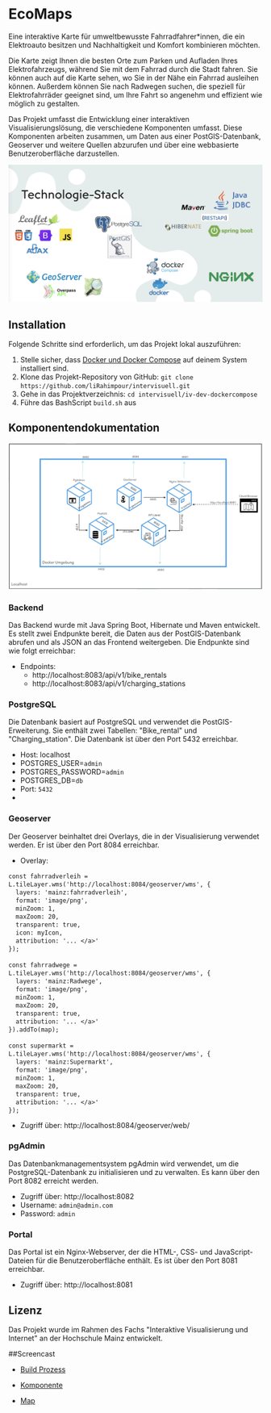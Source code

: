 # EcoMaps

Eine interaktive Karte für umweltbewusste Fahrradfahrer*innen, die ein Elektroauto besitzen und Nachhaltigkeit und Komfort kombinieren möchten.

Die Karte zeigt Ihnen die besten Orte zum Parken und Aufladen Ihres Elektrofahrzeugs, während Sie mit dem Fahrrad durch die Stadt fahren. Sie können auch auf die Karte sehen, wo Sie in der Nähe ein Fahrrad ausleihen können. Außerdem können Sie nach Radwegen suchen, die speziell für Elektrofahrräder geeignet sind, um Ihre Fahrt so angenehm und effizient wie möglich zu gestalten.

Das Projekt umfasst die Entwicklung einer interaktiven Visualisierungslösung, die verschiedene Komponenten umfasst. Diese Komponenten arbeiten zusammen, um Daten aus einer PostGIS-Datenbank, Geoserver und weitere Quellen abzurufen und über eine webbasierte Benutzeroberfläche darzustellen.

![Technologie-Stack](iv-doc/techno.png)
## Installation

Folgende Schritte sind erforderlich, um das Projekt lokal auszuführen:

1. Stelle sicher, dass [Docker und Docker Compose](https://docs.docker.com/desktop/) auf deinem System installiert sind.
2. Klone das Projekt-Repository von GitHub: `git clone https://github.com/liRahimpour/intervisuell.git`
3. Gehe in das Projektverzeichnis: `cd intervisuell/iv-dev-dockercompose`
4. Führe das BashScript `build.sh` aus


## Komponentendokumentation
![Architecture](iv-doc/arc.png)
### Backend

Das Backend wurde mit Java Spring Boot, Hibernate und Maven entwickelt. Es stellt zwei Endpunkte bereit, die Daten aus der PostGIS-Datenbank abrufen und als JSON an das Frontend weitergeben. Die Endpunkte sind wie folgt erreichbar:

- Endpoints:
  - http://localhost:8083/api/v1/bike_rentals
  - http://localhost:8083/api/v1/charging_stations

### PostgreSQL

Die Datenbank basiert auf PostgreSQL und verwendet die PostGIS-Erweiterung. Sie enthält zwei Tabellen: "Bike_rental" und "Charging_station". Die Datenbank ist über den Port 5432 erreichbar.
- Host: localhost
- POSTGRES_USER=`admin`
- POSTGRES_PASSWORD=`admin`
- POSTGRES_DB=`db`
- Port: `5432`
- 
### Geoserver

Der Geoserver beinhaltet drei Overlays, die in der Visualisierung verwendet werden. Er ist über den Port 8084 erreichbar.
- Overlay:
```
const fahrradverleih = L.tileLayer.wms('http://localhost:8084/geoserver/wms', {
  layers: 'mainz:fahrradverleih',
  format: 'image/png',
  minZoom: 1,
  maxZoom: 20,
  transparent: true,
  icon: myIcon,
  attribution: '... </a>'
});

const fahrradwege = L.tileLayer.wms('http://localhost:8084/geoserver/wms', {
  layers: 'mainz:Radwege',
  format: 'image/png',
  minZoom: 1,
  maxZoom: 20,
  transparent: true,
  attribution: '... </a>'
}).addTo(map);

const supermarkt = L.tileLayer.wms('http://localhost:8084/geoserver/wms', {
  layers: 'mainz:Supermarkt',
  format: 'image/png',
  minZoom: 1,
  maxZoom: 20,
  transparent: true,
  attribution: '... </a>'
});
  ```
- Zugriff über: http://localhost:8084/geoserver/web/

### pgAdmin

Das Datenbankmanagementsystem pgAdmin wird verwendet, um die PostgreSQL-Datenbank zu initialisieren und zu verwalten. Es kann über den Port 8082 erreicht werden.
- Zugriff über: http://localhost:8082
- Username: `admin@admin.com`
- Password: `admin`

### Portal

Das Portal ist ein Nginx-Webserver, der die HTML-, CSS- und JavaScript-Dateien für die Benutzeroberfläche enthält. Es ist über den Port 8081 erreichbar.
- Zugriff über: http://localhost:8081

## Lizenz

Das Projekt wurde im Rahmen des Fachs "Interaktive Visualisierung und Internet" an der Hochschule Mainz entwickelt.

##Screencast

- [Build Prozess](https://drive.google.com/file/d/1JooDVqHsKrsUFiw8UiG6pjmmFccEeMzY/view?usp=sharing)

- [Komponente](https://drive.google.com/file/d/1_Bk4ipjtd0385tca2hWKfGBUKiZ8Am1-/view?usp=sharing)

- [Map](https://drive.google.com/file/d/11bwabLYI_fcYr2oA5TQXWuzrBbVN8NNZ/view?usp=sharing)





